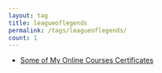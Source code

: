 ```yaml
---
layout: tag
title: leagueoflegends
permalink: /tags/leagueoflegends/
count: 1
---
```


- [Some of My Online Courses Certificates](https://samirpaulb.github.io/blog-jekyll/posts/some-of-my-online-courses-certificates/)

